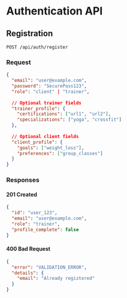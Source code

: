 # Authentication API

## Registration
`POST /api/auth/register`

### Request
```json
{
  "email": "user@example.com",
  "password": "SecurePass123",
  "role": "client" | "trainer",
  
  // Optional trainer fields
  "trainer_profile": {
    "certifications": ["url1", "url2"],
    "specializations": ["yoga", "crossfit"]
  },
  
  // Optional client fields
  "client_profile": {
    "goals": ["weight_loss"],
    "preferences": ["group_classes"]
  }
}
```

### Responses

#### 201 Created
```json
{
  "id": "user_123",
  "email": "user@example.com",
  "role": "trainer",
  "profile_complete": false
}
```

#### 400 Bad Request
```json
{
  "error": "VALIDATION_ERROR",
  "details": {
    "email": "Already registered"
  }
}
```